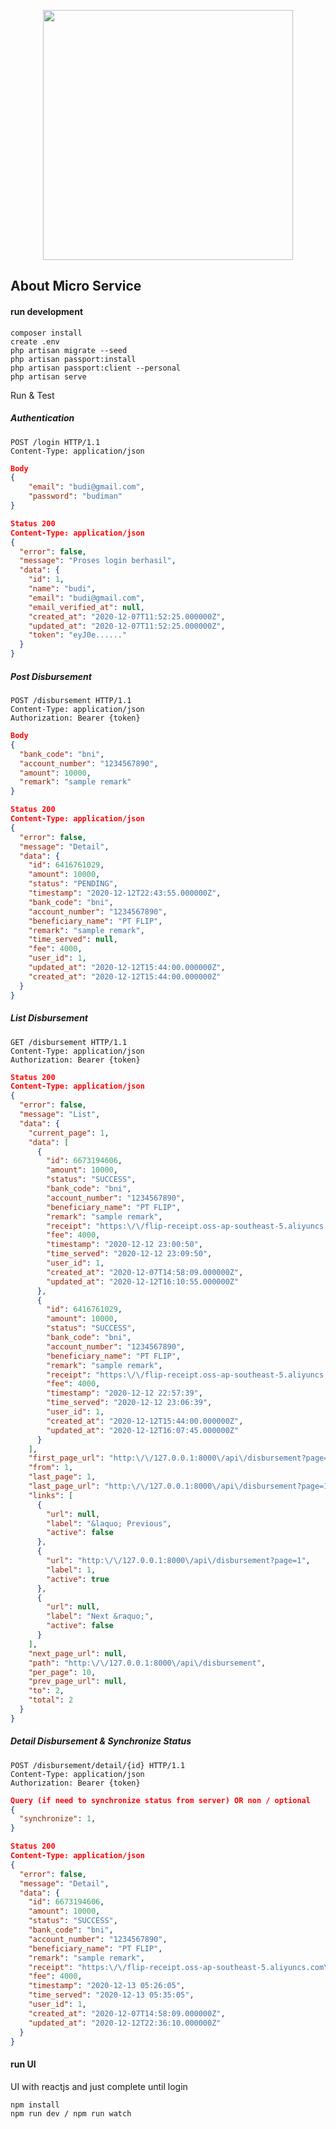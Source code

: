 <p align="center"><a href="https://laravel.com" target="_blank"><img src="https://raw.githubusercontent.com/laravel/art/master/logo-lockup/5%20SVG/2%20CMYK/1%20Full%20Color/laravel-logolockup-cmyk-red.svg" width="400"></a></p>


## About Micro Service
#### run development

    composer install
    create .env
    php artisan migrate --seed
    php artisan passport:install
    php artisan passport:client --personal
    php artisan serve

Run & Test

##### Authentication

```http
POST /login HTTP/1.1
Content-Type: application/json
```

```json
Body
{
    "email": "budi@gmail.com",
    "password": "budiman"
}
```

```json
Status 200
Content-Type: application/json
{
  "error": false,
  "message": "Proses login berhasil",
  "data": {
    "id": 1,
    "name": "budi",
    "email": "budi@gmail.com",
    "email_verified_at": null,
    "created_at": "2020-12-07T11:52:25.000000Z",
    "updated_at": "2020-12-07T11:52:25.000000Z",
    "token": "eyJ0e......"
  }
}
```


##### Post Disbursement

```http
POST /disbursement HTTP/1.1
Content-Type: application/json
Authorization: Bearer {token}
```

```json
Body
{
  "bank_code": "bni",
  "account_number": "1234567890",
  "amount": 10000,
  "remark": "sample remark"
}
```

```json
Status 200
Content-Type: application/json
{
  "error": false,
  "message": "Detail",
  "data": {
    "id": 6416761029,
    "amount": 10000,
    "status": "PENDING",
    "timestamp": "2020-12-12T22:43:55.000000Z",
    "bank_code": "bni",
    "account_number": "1234567890",
    "beneficiary_name": "PT FLIP",
    "remark": "sample remark",
    "time_served": null,
    "fee": 4000,
    "user_id": 1,
    "updated_at": "2020-12-12T15:44:00.000000Z",
    "created_at": "2020-12-12T15:44:00.000000Z"
  }
}
```
##### List Disbursement

```http
GET /disbursement HTTP/1.1
Content-Type: application/json
Authorization: Bearer {token}
```

```json
Status 200
Content-Type: application/json
{
  "error": false,
  "message": "List",
  "data": {
    "current_page": 1,
    "data": [
      {
        "id": 6673194606,
        "amount": 10000,
        "status": "SUCCESS",
        "bank_code": "bni",
        "account_number": "1234567890",
        "beneficiary_name": "PT FLIP",
        "remark": "sample remark",
        "receipt": "https:\/\/flip-receipt.oss-ap-southeast-5.aliyuncs.com\/debit_receipt\/126316_3d07f9fef9612c7275b3c36f7e1e5762.jpg",
        "fee": 4000,
        "timestamp": "2020-12-12 23:00:50",
        "time_served": "2020-12-12 23:09:50",
        "user_id": 1,
        "created_at": "2020-12-07T14:58:09.000000Z",
        "updated_at": "2020-12-12T16:10:55.000000Z"
      },
      {
        "id": 6416761029,
        "amount": 10000,
        "status": "SUCCESS",
        "bank_code": "bni",
        "account_number": "1234567890",
        "beneficiary_name": "PT FLIP",
        "remark": "sample remark",
        "receipt": "https:\/\/flip-receipt.oss-ap-southeast-5.aliyuncs.com\/debit_receipt\/126316_3d07f9fef9612c7275b3c36f7e1e5762.jpg",
        "fee": 4000,
        "timestamp": "2020-12-12 22:57:39",
        "time_served": "2020-12-12 23:06:39",
        "user_id": 1,
        "created_at": "2020-12-12T15:44:00.000000Z",
        "updated_at": "2020-12-12T16:07:45.000000Z"
      }
    ],
    "first_page_url": "http:\/\/127.0.0.1:8000\/api\/disbursement?page=1",
    "from": 1,
    "last_page": 1,
    "last_page_url": "http:\/\/127.0.0.1:8000\/api\/disbursement?page=1",
    "links": [
      {
        "url": null,
        "label": "&laquo; Previous",
        "active": false
      },
      {
        "url": "http:\/\/127.0.0.1:8000\/api\/disbursement?page=1",
        "label": 1,
        "active": true
      },
      {
        "url": null,
        "label": "Next &raquo;",
        "active": false
      }
    ],
    "next_page_url": null,
    "path": "http:\/\/127.0.0.1:8000\/api\/disbursement",
    "per_page": 10,
    "prev_page_url": null,
    "to": 2,
    "total": 2
  }
}
```

##### Detail Disbursement & Synchronize Status

```http
POST /disbursement/detail/{id} HTTP/1.1
Content-Type: application/json
Authorization: Bearer {token}
```

```json
Query (if need to synchronize status from server) OR non / optional
{
  "synchronize": 1,
}
```

```json
Status 200
Content-Type: application/json
{
  "error": false,
  "message": "Detail",
  "data": {
    "id": 6673194606,
    "amount": 10000,
    "status": "SUCCESS",
    "bank_code": "bni",
    "account_number": "1234567890",
    "beneficiary_name": "PT FLIP",
    "remark": "sample remark",
    "receipt": "https:\/\/flip-receipt.oss-ap-southeast-5.aliyuncs.com\/debit_receipt\/126316_3d07f9fef9612c7275b3c36f7e1e5762.jpg",
    "fee": 4000,
    "timestamp": "2020-12-13 05:26:05",
    "time_served": "2020-12-13 05:35:05",
    "user_id": 1,
    "created_at": "2020-12-07T14:58:09.000000Z",
    "updated_at": "2020-12-12T22:36:10.000000Z"
  }
}
```

#### run UI 
UI with reactjs and just complete until login 

    npm install
    npm run dev / npm run watch
